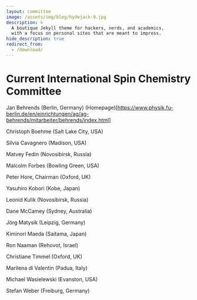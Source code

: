 ```yaml
---
layout: committee
image: /assets/img/blog/hydejack-9.jpg
description: >
  A boutique Jekyll theme for hackers, nerds, and academics,
  with a focus on personal sites that are meant to impress.
hide_description: true
redirect_from:
  - /download/
---
```


# Current International Spin Chemistry Committee

Jan Behrends (Berlin, Germany) (Homepage)[https://www.physik.fu-berlin.de/en/einrichtungen/ag/ag-behrends/mitarbeiter/behrends/index.html]

Christoph Boehme (Salt Lake City, USA)

Silvia Cavagnero (Madison, USA)

Matvey Fedin (Novosibirsk, Russia)

Malcolm Forbes (Bowling Green, USA)

Peter Hore, Chairman (Oxford, UK)

Yasuhiro Kobori (Kobe, Japan)

Leonid Kulik (Novosibirsk, Russia)

Dane McCamey (Sydney, Australia)

Jörg Matysik (Leipzig, Germany)

Kiminori Maeda (Saitama, Japan)

Ron Naaman (Rehovot, Israel)

Christiane Timmel (Oxford, UK)

Marilena di Valentin (Padua, Italy)

Michael Wasielewski (Evanston, USA)

Stefan Weber (Freiburg, Germany)

